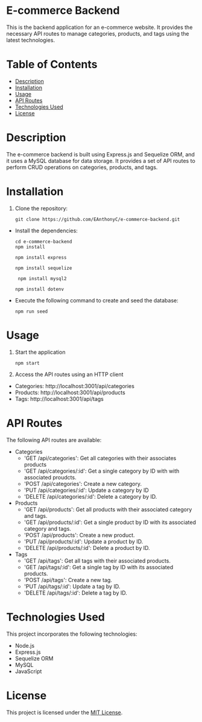 # E-commerce Backend

This is the backend application for an e-commerce website. It provides the necessary API routes to manage categories, products, and tags using the latest technologies.

# Table of Contents

- [Description](#description)
- [Installation](#installation)
- [Usage](#usage)
- [API Routes](#api-routes)
- [Technologies Used](#technologies-used)
- [License](#license)

# Description

The e-commerce backend is built using Express.js and Sequelize ORM, and it uses a MySQL database for data storage. It provides a set of API routes to perform CRUD operations on categories, products, and tags.

# Installation

1. Clone the repository:
    ```shell
    git clone https://github.com/EAnthonyC/e-commerce-backend.git

- Install the dependencies:

    ```shell
    cd e-commerce-backend
    npm install 
    ```
    ```shell
    npm install express
    ```
    ```shell
    npm install sequelize
    ```
    ```shell
     npm install mysql2
    ```
    ```shell
    npm install dotenv
    ```
    
- Execute the following command to create and seed the database:
    ```shell
    npm run seed
    ```
# Usage

1. Start the application
    ```shell
    npm start
    ```

2. Access the API routes using an HTTP client
- Categories: http://localhost:3001/api/categories
- Products: http://localhost:3001/api/products
- Tags: http://localhost:3001/api/tags

# API Routes

The following API routes are available:

- Categories
    - 'GET /api/categories': Get all categories with their associates products
    - 'GET /api/categories/:id': Get a single category by ID with with associated proudcts.
    - 'POST /api/categories': Create a new category.
    - 'PUT /api/categories/:id': Update a category by ID
    - 'DELETE /api/categories/:id': Delete a category by ID.
- Products
    - 'GET /api/products': Get all products with their associated category and tags.
    - 'GET /api/products/:id': Get a single product by ID with its associated category and tags.
    - 'POST /api/products': Create a new product.
    - 'PUT /api/products/:id': Update a product by ID.
    - 'DELETE /api/products/:id': Delete a product by ID.
- Tags
    - 'GET /api/tags': Get all tags with their associated products.
    - 'GET /api/tags/:id': Get a single tag by ID with its associated products.
    - 'POST /api/tags': Create a new tag.
    - 'PUT /api/tags/:id': Update a tag by ID.
    - 'DELETE /api/tags/:id': Delete a tag by ID.

# Technologies Used

This project incorporates the following technologies:

- Node.js
- Express.js
- Sequelize ORM
- MySQL
- JavaScript

# License

This project is licensed under the [MIT License](https://opensource.org/licenses/MIT).
